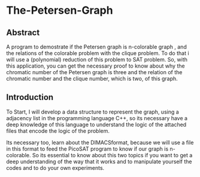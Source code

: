 # The-Petersen-Graph

## Abstract

A program to demostrate if the Petersen graph is n-colorable graph , and the relations of the colorable problem with the clique problem. To do that i will use a (polynomial) reduction of this problem to SAT problem. So, with this application, you can get the necessary proof to know about why the chromatic number of the Petersen graph is three and the relation of the chromatic number and the clique number, which is two, of this graph.  



## Introduction

To Start, I will develop a data structure to represent the graph, using a adjacency list in the programming language C++, so its necessary have a deep knowledge of this language to understand the logic of the attached files that encode the logic of the problem.

Its necessary too, learn about the DIMACSformat, because we will use a file in this format to feed the PicoSAT program to know if our graph is n-colorable. So its essential to know about this two topics if you want to get a deep understanding of the way that it works and to manipulate yourself the codes and to do your own experiments.
